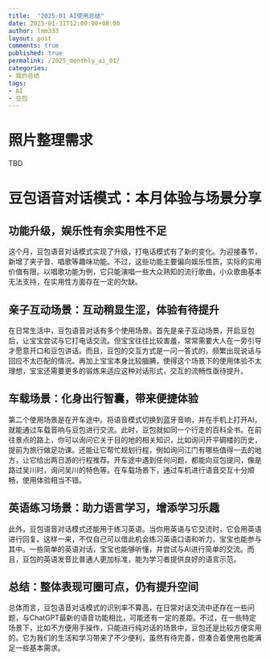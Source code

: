 ```yaml
---
title:  "2025-01 AI使用总结"
date: 2025-01-31T12:00:00+08:00
author: lmm333
layout: post
comments: true
published: true
permalink: /2025_monthly_ai_01/
categories:
- 我的总结
tags:
- AI
- 豆包
---
```


# 照片整理需求
TBD

# 豆包语音对话模式：本月体验与场景分享

## 功能升级，娱乐性有余实用性不足
这个月，豆包语音对话模式实现了升级，打电话模式有了新的变化。为迎接春节，新增了夹子音、唱歌等趣味功能。不过，这些功能主要偏向娱乐性质，实际的实用价值有限。以唱歌功能为例，它只能演唱一些大众熟知的流行歌曲，小众歌曲基本无法支持，在实用性方面存在一定的欠缺。

## 亲子互动场景：互动稍显生涩，体验有待提升
在日常生活中，豆包语音对话有多个使用场景。首先是亲子互动场景，开启豆包后，让宝宝尝试与它打电话交流。但宝宝往往比较害羞，常常需要大人在一旁引导才愿意开口和豆包讲话。而且，豆包的交互方式是一问一答式的，频繁出现说话与回应不太匹配的情况。再加上宝宝本身比较腼腆，使得这个场景下的使用体验不太理想，宝宝还需要更多的锻炼来适应这种对话形式，交互的流畅性亟待提升。

## 车载场景：化身出行智囊，带来便捷体验
第二个使用场景是在开车途中。将语音模式切换到蓝牙音响，并在手机上打开AI，就能通过车载音响与豆包进行交流。此时，豆包就如同一个行走的百科全书。在前往景点的路上，你可以询问它关于目的地的相关知识，比如询问开平碉楼的历史，提前为旅行做足功课。还能让它帮忙规划行程，例如询问江门有哪些值得一去的地方，让它给出两日游的行程推荐。开车途中遇到任何问题，都能向豆包提问，像是路过吴川时，询问吴川的特色等。在车载场景下，通过车机进行语音交互十分顺畅，使用体验相当不错。

## 英语练习场景：助力语言学习，增添学习乐趣
此外，豆包语音对话模式还能用于练习英语。当你用英语与它交流时，它会用英语进行回复。这样一来，不仅自己可以借此机会练习英语口语和听力，宝宝也能参与其中。一些简单的英语对话，宝宝也能够听懂，并尝试与AI进行简单的交流。而且，豆包的英语发音比普通人更加标准，能为学习者提供良好的语言示范。

## 总结：整体表现可圈可点，仍有提升空间
总体而言，豆包语音对话模式的识别率不算高，在日常对话交流中还存在一些问题，与ChatGPT最新的语音功能相比，可能还有一定的差距。不过，在一些特定场景下，比如不方便用手操作，只能进行纯对话的场景中，豆包还是比较方便实用的。它为我们的生活和学习带来了不少便利，虽然有待完善，但凑合着使用也能满足一些基本需求。 

